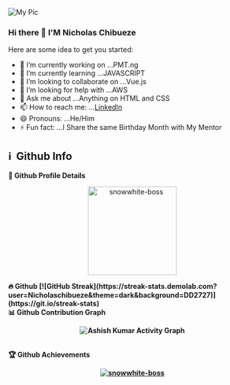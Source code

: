 
![My Pic](https://raw.githubusercontent.com/blueedgetechno/blueedgetechno/master/img/profile.gif)
 

### Hi there 👋 I'M Nicholas Chibueze



Here are some idea to get you started:

- 🔭 I’m currently working on ...PMT.ng
- 🌱 I’m currently learning ...JAVASCRIPT
- 👯 I’m looking to collaborate on ...Vue.js
- 🤔 I’m looking for help with ...AWS
- 💬 Ask me about ...Anything on HTML and CSS
- 📫 How to reach me: ...[LinkedIn](https://www.linkedin.com/in/nicholas-chibueze-michael-05b235206)
- 😄 Pronouns: ...He/Him
- ⚡ Fun fact: ...I Share the same Birthday Month with My Mentor


<h2>ℹ️ &nbsp;Github Info</h2>
	
  <summary><b>🔎 Github Profile Details</b></summary>
<p align="center"><img height="180em" src="https://github-profile-summary-cards.vercel.app/api/cards/profile-details?username=Nicholaschibueze&theme=github_dark" alt="snowwhite-boss" align = "center"/></p>


<!-- - <summary><b>⚡ Github Stats</b></summary>
<p align="center"><img height="180em" src="https://github-readme-stats.vercel.app/api?username=Nicholaschibueze&hide_border=true&count_private=true&show_icons=true&theme=radical" alt="snowwhite-boss" align = "center"/>
<img height="180em" src="https://github-readme-stats.vercel.app/api/top-langs?username=Nicholaschibueze&show_icons=true&locale=en&layout=compact&hide_border=true&theme=radical" alt="snowwhite-boss" align = "center"/></p>
 -->
 <summary><b>🔥 Github [![GitHub Streak](https://streak-stats.demolab.com?user=Nicholaschibueze&theme=dark&background=DD2727)](https://git.io/streak-stats)

<summary><b>📊 Github Contribution Graph</b></summary>
<p align="center"<a href="#"><img alt="Ashish Kumar Activity Graph" src="https://activity-graph.herokuapp.com/graph?username=Nicholaschibueze&bg_color=0D1117&color=e05397&line=e05397&point=FFFFFF&hide_border=true&" /></a></p>

<br>

 <summary><b>🏆 Github Achievements</b></summary>
<p align="center"> <a href="https://github.com/snowwhite-boss"><img src="https://github-profile-trophy.vercel.app/?username=Nicholaschibueze&margin-w=5&theme=radical" alt="snowwhite-boss" /></a> </p>



